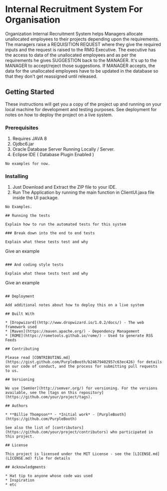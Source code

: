 # Internal Recruitment System For Organisation

Organization Internal Recruitment System helps Managers allocate unallocated employees to their projects depending upon the requirements. The managers raise a REQUISITION REQUEST where they give the required inputs and the request is raised to the RMG Executive. The executive has the access to data of the unallocated employees and as per the requirements he gives SUGGESTION back to the MANAGER. It's up to the MANAGER to accept/reject those suggestions. If MANAGER accepts, the data for the unallocated employees have to be updated in the database so that they don't get reassigned until released.

## Getting Started

These instructions will get you a copy of the project up and running on your local machine for development and testing purposes. See deployment for notes on how to deploy the project on a live system.

### Prerequisites

1. Requires JAVA 8
2. Ojdbc6.jar
3. Oracle Database Server Running Locally / Server.
4. Eclipse IDE ( Database Plugin Enabled )

```
No examples for now.
```

### Installing

1. Just Download and Extract the ZIP file to your IDE.
2. Run The Application by running the main function in ClientUI.java file inside the UI package.

```
No Examples.

## Running the tests

Explain how to run the automated tests for this system

### Break down into the end to end tests

Explain what these tests test and why

```
Give an example
```

### And coding style tests

Explain what these tests test and why

```
Give an example
```

## Deployment

Add additional notes about how to deploy this on a live system

## Built With

* [Dropwizard](http://www.dropwizard.io/1.0.2/docs/) - The web framework used
* [Maven](https://maven.apache.org/) - Dependency Management
* [ROME](https://rometools.github.io/rome/) - Used to generate RSS Feeds

## Contributing

Please read [CONTRIBUTING.md](https://gist.github.com/PurpleBooth/b24679402957c63ec426) for details on our code of conduct, and the process for submitting pull requests to us.

## Versioning

We use [SemVer](http://semver.org/) for versioning. For the versions available, see the [tags on this repository](https://github.com/your/project/tags). 

## Authors

* **Billie Thompson** - *Initial work* - [PurpleBooth](https://github.com/PurpleBooth)

See also the list of [contributors](https://github.com/your/project/contributors) who participated in this project.

## License

This project is licensed under the MIT License - see the [LICENSE.md](LICENSE.md) file for details

## Acknowledgments

* Hat tip to anyone whose code was used
* Inspiration
* etc

